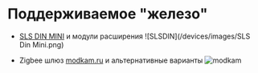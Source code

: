 # Поддерживаемое "железо"
- [SLS DIN MINI](/devices/din_mini_base_rus.md) и модули расширения
![SLSDIN](/devices/images/SLS Din Mini.png)


- Zigbee шлюз [modkam.ru](https://modkam.ru/2021/09/21/plata-s-cc2652p-dlja-xiaomi-shljuza/) и альтернативные варианты
![modkam](/img/Mi_Gateway_Shield12.jpg)
